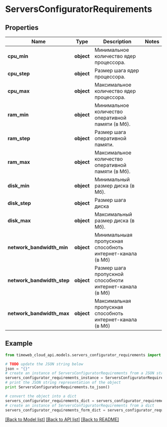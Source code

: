 # ServersConfiguratorRequirements


## Properties
Name | Type | Description | Notes
------------ | ------------- | ------------- | -------------
**cpu_min** | **object** | Минимальное количество ядер процессора. | 
**cpu_step** | **object** | Размер шага ядер процессора. | 
**cpu_max** | **object** | Максимальное количество ядер процессора. | 
**ram_min** | **object** | Минимальное количество оперативной памяти (в Мб). | 
**ram_step** | **object** | Размер шага оперативной памяти. | 
**ram_max** | **object** | Максимальное количество оперативной памяти (в Мб). | 
**disk_min** | **object** | Минимальный размер диска (в Мб). | 
**disk_step** | **object** | Размер шага диска | 
**disk_max** | **object** | Максимальный размер диска (в Мб). | 
**network_bandwidth_min** | **object** | Минимальныая пропускная способноть интернет-канала (в Мб) | 
**network_bandwidth_step** | **object** | Размер шага пропускной способноти интернет-канала (в Мб) | 
**network_bandwidth_max** | **object** | Максимальная пропускная способноть интернет-канала (в Мб) | 

## Example

```python
from timeweb_cloud_api.models.servers_configurator_requirements import ServersConfiguratorRequirements

# TODO update the JSON string below
json = "{}"
# create an instance of ServersConfiguratorRequirements from a JSON string
servers_configurator_requirements_instance = ServersConfiguratorRequirements.from_json(json)
# print the JSON string representation of the object
print ServersConfiguratorRequirements.to_json()

# convert the object into a dict
servers_configurator_requirements_dict = servers_configurator_requirements_instance.to_dict()
# create an instance of ServersConfiguratorRequirements from a dict
servers_configurator_requirements_form_dict = servers_configurator_requirements.from_dict(servers_configurator_requirements_dict)
```
[[Back to Model list]](../README.md#documentation-for-models) [[Back to API list]](../README.md#documentation-for-api-endpoints) [[Back to README]](../README.md)


